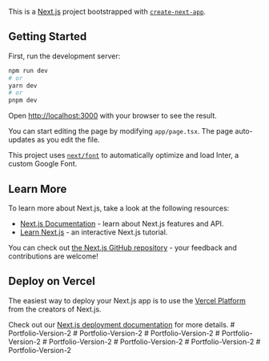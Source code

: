 This is a [Next.js](https://nextjs.org/) project bootstrapped with [`create-next-app`](https://github.com/vercel/next.js/tree/canary/packages/create-next-app).

## Getting Started

First, run the development server:

```bash
npm run dev
# or
yarn dev
# or
pnpm dev
```

Open [http://localhost:3000](http://localhost:3000) with your browser to see the result.

You can start editing the page by modifying `app/page.tsx`. The page auto-updates as you edit the file.

This project uses [`next/font`](https://nextjs.org/docs/basic-features/font-optimization) to automatically optimize and load Inter, a custom Google Font.

## Learn More

To learn more about Next.js, take a look at the following resources:

- [Next.js Documentation](https://nextjs.org/docs) - learn about Next.js features and API.
- [Learn Next.js](https://nextjs.org/learn) - an interactive Next.js tutorial.

You can check out [the Next.js GitHub repository](https://github.com/vercel/next.js/) - your feedback and contributions are welcome!

## Deploy on Vercel

The easiest way to deploy your Next.js app is to use the [Vercel Platform](https://vercel.com/new?utm_medium=default-template&filter=next.js&utm_source=create-next-app&utm_campaign=create-next-app-readme) from the creators of Next.js.

Check out our [Next.js deployment documentation](https://nextjs.org/docs/deployment) for more details.
#   P o r t f o l i o - V e r s i o n - 2  
 #   P o r t f o l i o - V e r s i o n - 2  
 #   P o r t f o l i o - V e r s i o n - 2  
 #   P o r t f o l i o - V e r s i o n - 2  
 #   P o r t f o l i o - V e r s i o n - 2  
 #   P o r t f o l i o - V e r s i o n - 2  
 #   P o r t f o l i o - V e r s i o n - 2  
 #   P o r t f o l i o - V e r s i o n - 2  
 